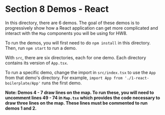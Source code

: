 # Section 8 Demos - React

In this directory, there are 6 demos. The goal of these demos is
to progressively show how a React application can get more complicated
and interact with the `Map` components you will be using for HW8.

To run the demos, you will first need to do `npm install` in this directory.
Then, run `npm start` to run a demo.

With `src`, there are six directories, each for one demo. Each directory
contains its version of `App.tsx`.

To run a specific demo, change the import in `src/index.tsx` to use
the `App` from that demo's directory. For example, `import App from './1-react-boilerplate/App'`
runs the first demo.

**Note: Demos 4 - 7 draw lines on the map. To run these, you will need
to uncomment lines 49 - 74 in `Map.tsx` which provides the code necessary
to draw three lines on the map. These lines must be commented to run demos
1 and 2.**